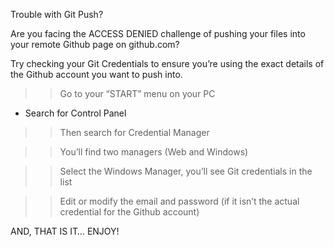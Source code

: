 Trouble with Git Push?

Are you facing the ACCESS DENIED challenge of pushing your files into your remote Github page on github.com?

Try checking your Git Credentials to ensure you’re using the exact details of the Github account you want to push into. 

>> Go to your “START” menu on your PC

* Search for Control Panel

>> Then search for Credential Manager

>> You’ll find two managers (Web and Windows)

>>Select the Windows Manager, you’ll see Git credentials in the list

>> Edit or modify the email and password (if it isn’t the actual credential for the Github account)

AND, THAT IS IT… ENJOY!
